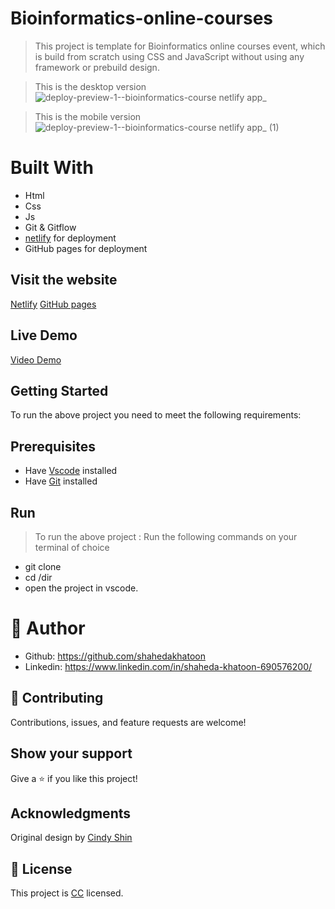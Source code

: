 # Bioinformatics-online-courses

> This project is template for Bioinformatics online courses event, which is build from scratch using CSS and JavaScript without using any framework or prebuild design.

> This is the desktop version
> ![deploy-preview-1--bioinformatics-course netlify app_](https://user-images.githubusercontent.com/73285210/158979750-05033a1c-361b-4194-a37a-c72395e6d8f0.png)

> This is the mobile version
> ![deploy-preview-1--bioinformatics-course netlify app_ (1)](https://user-images.githubusercontent.com/73285210/158979822-131e9767-9c10-4499-8210-30a145e71170.png)

# Built With

- Html
- Css
- Js
- Git & Gitflow
- [netlify](https://www.netlify.com/) for deployment
- GitHub pages for deployment

## Visit the website
[Netlify](https://bioinformatics-course.netlify.app/)
[GitHub pages](https://shahedakhatoon.github.io/Bioinformatics-online-courses/)

## Live Demo

[Video Demo](https://www.loom.com/share/898a50000eb84294a47d7075ff15d089)

## Getting Started

To run the above project you need to meet the following requirements:

## Prerequisites

- Have [Vscode](https://code.visualstudio.com/) installed
- Have [Git](https://git-scm.com/) installed

## Run

> To run the above project :
> Run the following commands on your terminal of choice

- git clone <url>
- cd /dir
- open the project in vscode.

# 🤵 Author

- Github: https://github.com/shahedakhatoon
- Linkedin: https://www.linkedin.com/in/shaheda-khatoon-690576200/

## 🤝 Contributing

Contributions, issues, and feature requests are welcome!

## Show your support

Give a ⭐️ if you like this project!

## Acknowledgments

Original design by [Cindy Shin](https://www.behance.net/adagio07)

## 📝 License

This project is [CC](https://creativecommons.org/licenses/) licensed.
